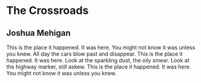 # The Crossroads
## Joshua Mehigan
This is the place it happened. It was here.
You might not know it was unless you knew.
All day the cars blow past and disappear.
This is the place it happened. It was here.
Look at the sparkling dust, the oily smear.
Look at the highway marker, still askew.
This is the place it happened. It was here.
You might not know it was unless you knew.